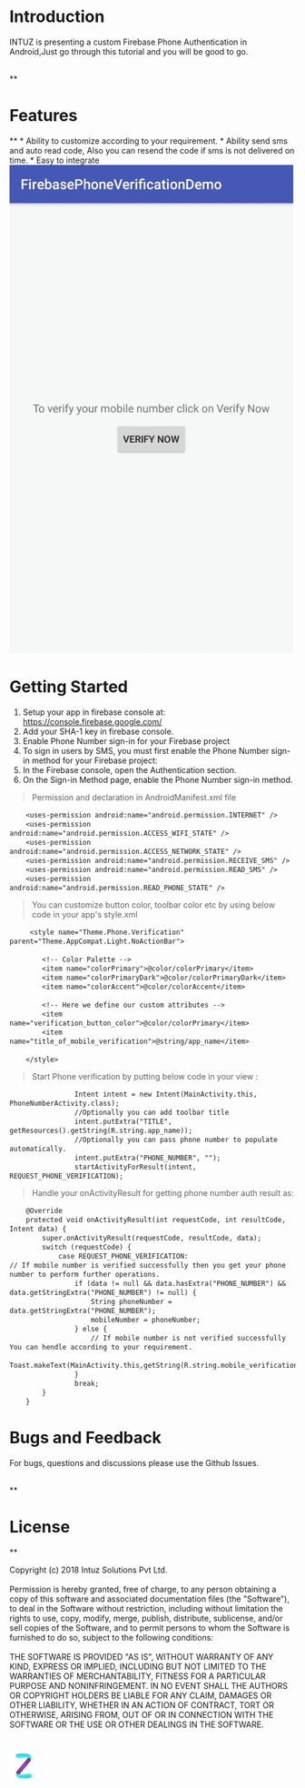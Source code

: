 **<h1>Introduction</h1>**

INTUZ is presenting a custom Firebase Phone Authentication in Android,Just go through this tutorial and you will be good to go.

<br>
**<h1>Features</h1>**
* Ability to customize according to your requirement.
* Ability send sms and auto read code, Also you can resend the code if sms is not delivered on time.
* Easy to integrate

<br>
<img src="Screenshots/firebase_auth_android.gif" width=500 alt="Screenshots/firebase_auth_android.png">

**<h1>Getting Started</h1>**

1. Setup your app in firebase console at: https://console.firebase.google.com/
1. Add your SHA-1 key in firebase console.
1. Enable Phone Number sign-in for your Firebase project
1. To sign in users by SMS, you must first enable the Phone Number sign-in method for your Firebase project:
1. In the Firebase console, open the Authentication section.
1. On the Sign-in Method page, enable the Phone Number sign-in method.


> Permission and declaration in AndroidManifest.xml file

```
    <uses-permission android:name="android.permission.INTERNET" />
    <uses-permission android:name="android.permission.ACCESS_WIFI_STATE" />
    <uses-permission android:name="android.permission.ACCESS_NETWORK_STATE" />
    <uses-permission android:name="android.permission.RECEIVE_SMS" />
    <uses-permission android:name="android.permission.READ_SMS" />
    <uses-permission android:name="android.permission.READ_PHONE_STATE" />
```


> You can customize button color, toolbar color etc by using below code in your app's style.xml

```
     <style name="Theme.Phone.Verification" parent="Theme.AppCompat.Light.NoActionBar">

        <!-- Color Palette -->
        <item name="colorPrimary">@color/colorPrimary</item>
        <item name="colorPrimaryDark">@color/colorPrimaryDark</item>
        <item name="colorAccent">@color/colorAccent</item>

        <!-- Here we define our custom attributes -->
        <item name="verification_button_color">@color/colorPrimary</item>
        <item name="title_of_mobile_verification">@string/app_name</item>

    </style>
```

> Start Phone verification by putting below code in your view :

```
                Intent intent = new Intent(MainActivity.this, PhoneNumberActivity.class);
                //Optionally you can add toolbar title
                intent.putExtra("TITLE", getResources().getString(R.string.app_name));
                //Optionally you can pass phone number to populate automatically.
                intent.putExtra("PHONE_NUMBER", "");
                startActivityForResult(intent, REQUEST_PHONE_VERIFICATION);

```

> Handle your onActivityResult for getting phone number auth result as:

```
    @Override
    protected void onActivityResult(int requestCode, int resultCode, Intent data) {
        super.onActivityResult(requestCode, resultCode, data);
        switch (requestCode) {
            case REQUEST_PHONE_VERIFICATION:
// If mobile number is verified successfully then you get your phone number to perform further operations.
                if (data != null && data.hasExtra("PHONE_NUMBER") && data.getStringExtra("PHONE_NUMBER") != null) {
                    String phoneNumber = data.getStringExtra("PHONE_NUMBER");
                    mobileNumber = phoneNumber;
                } else {
                    // If mobile number is not verified successfully You can hendle according to your requirement.
                    Toast.makeText(MainActivity.this,getString(R.string.mobile_verification_fails),Toast.LENGTH_SHORT);
                }
                break;
        }
    }
```



**<h1>Bugs and Feedback</h1>**

For bugs, questions and discussions please use the Github Issues.

<br>
**<h1>License</h1>**

Copyright (c) 2018 Intuz Solutions Pvt Ltd.
<br><br>
Permission is hereby granted, free of charge, to any person obtaining a copy of this software and associated documentation files (the "Software"), to deal in the Software without restriction, including without limitation the rights to use, copy, modify, merge, publish, distribute, sublicense, and/or sell copies of the Software, and to permit persons to whom the Software is furnished to do so, subject to the following conditions:
<br><br>
THE SOFTWARE IS PROVIDED "AS IS", WITHOUT WARRANTY OF ANY KIND, EXPRESS OR IMPLIED, INCLUDING BUT NOT LIMITED TO THE WARRANTIES OF MERCHANTABILITY, FITNESS FOR A PARTICULAR PURPOSE AND NONINFRINGEMENT. IN NO EVENT SHALL THE AUTHORS OR COPYRIGHT HOLDERS BE LIABLE FOR ANY CLAIM, DAMAGES OR OTHER LIABILITY, WHETHER IN AN ACTION OF CONTRACT, TORT OR OTHERWISE, ARISING FROM, OUT OF OR IN CONNECTION WITH THE SOFTWARE OR THE USE OR OTHER DEALINGS IN THE SOFTWARE.

**<h1></h1>**
<a href="http://www.intuz.com">
<img src="Screenshots/logo.jpg">
</a>